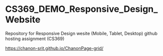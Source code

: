 # CS369_DEMO_Responsive_Design_Website
Repository for Responsive Design wesite (Mobile, Tablet, Desktop) github hosting assignment (CS369)

https://chanon-srit.github.io/ChanonPage-grid/
